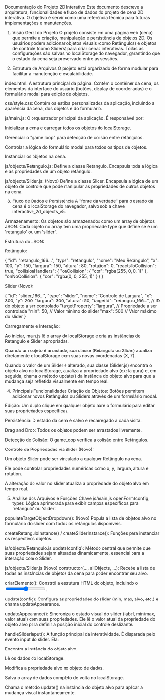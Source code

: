Documentação do Projeto 2D Interativo
Este documento descreve a arquitetura, funcionalidades e fluxo de dados do projeto de cena 2D interativa. O objetivo é servir como uma referência técnica para futuras implementações e manutenções.

1. Visão Geral do Projeto
O projeto consiste em uma página web (cena) que permite a criação, manipulação e persistência de objetos 2D. Os usuários podem adicionar objetos visuais (como Retângulos) e objetos de controle (como Sliders) para criar cenas interativas. Todas as configurações são salvas no localStorage do navegador, garantindo que o estado da cena seja preservado entre as sessões.

2. Estrutura de Arquivos
O projeto está organizado de forma modular para facilitar a manutenção e escalabilidade.

index.html: A estrutura principal da página. Contém o contêiner da cena, os elementos da interface do usuário (botões, display de coordenadas) e o formulário modal para edição de objetos.

css/style.css: Contém os estilos personalizados da aplicação, incluindo a aparência da cena, dos objetos e do formulário.

js/main.js: O orquestrador principal da aplicação. É responsável por:

Inicializar a cena e carregar todos os objetos do localStorage.

Gerenciar o "game loop" para detecção de colisão entre retângulos.

Controlar a lógica do formulário modal para todos os tipos de objetos.

Instanciar os objetos na cena.

js/objects/Retangulo.js: Define a classe Retangulo. Encapsula toda a lógica e as propriedades de um objeto retângulo.

js/objects/Slider.js: (Novo) Define a classe Slider. Encapsula a lógica de um objeto de controle que pode manipular as propriedades de outros objetos na cena.

3. Fluxo de Dados e Persistência
A "fonte da verdade" para o estado da cena é o localStorage do navegador, salvo sob a chave interactive_2d_objects_v5.

Armazenamento: Os objetos são armazenados como um array de objetos JSON. Cada objeto no array tem uma propriedade type que define se é um 'retangulo' ou um 'slider'.

Estrutura do JSON:

Retângulo:

{
  "id": "retangulo_166...",
  "type": "retangulo",
  "nome": "Meu Retângulo",
  "x": 100, "y": 150,
  "largura": 150, "altura": 80,
  "rotation": 0,
  "reactsToCollision": true,
  "collisionHandlers": {
    "onCollision": { "cor": "rgba(255, 0, 0, 1)" },
    "onNoCollision": { "cor": "rgba(0, 0, 255, 1)" }
  }
}

Slider (Novo):

{
  "id": "slider_166...",
  "type": "slider",
  "nome": "Controle de Largura",
  "x": 300, "y": 200,
  "largura": 300, "altura": 50,
  "targetId": "retangulo_166...", // ID do objeto a ser controlado
  "targetProperty": "largura", // Propriedade a ser controlada
  "min": 50, // Valor mínimo do slider
  "max": 500 // Valor máximo do slider
}

Carregamento e Interação:

Ao iniciar, main.js lê o array do localStorage e cria as instâncias de Retangulo e Slider apropriadas.

Quando um objeto é arrastado, sua classe (Retangulo ou Slider) atualiza diretamente o localStorage com suas novas coordenadas (X, Y).

Quando o valor de um Slider é alterado, sua classe (Slider.js) encontra o objeto alvo no localStorage, atualiza a propriedade alvo (ex: largura) e, em seguida, chama o método update() da instância do objeto alvo para que a mudança seja refletida visualmente em tempo real.

4. Principais Funcionalidades
Criação de Objetos: Botões permitem adicionar novos Retângulos ou Sliders através de um formulário modal.

Edição: Um duplo clique em qualquer objeto abre o formulário para editar suas propriedades específicas.

Persistência: O estado da cena é salvo e recarregado a cada visita.

Drag and Drop: Todos os objetos podem ser arrastados livremente.

Detecção de Colisão: O gameLoop verifica a colisão entre Retângulos.

Controle de Propriedades via Slider (Novo):

Um objeto Slider pode ser vinculado a qualquer Retângulo na cena.

Ele pode controlar propriedades numéricas como x, y, largura, altura e rotation.

A alteração do valor no slider atualiza a propriedade do objeto alvo em tempo real.

5. Análise dos Arquivos e Funções Chave
js/main.js
openForm(config, type): Lógica aprimorada para exibir campos específicos para 'retangulo' ou 'slider'.

populateTargetObjectDropdown(): (Novo) Popula a lista de objetos alvo no formulário do slider com todos os retângulos disponíveis.

createRetanguloInstance() / createSliderInstance(): Funções para instanciar os respectivos objetos.

js/objects/Retangulo.js
update(config): Método central que permite que suas propriedades sejam alteradas dinamicamente, essencial para a interação com o Slider.

js/objects/Slider.js (Novo)
constructor(..., allObjects, ...): Recebe a lista de todas as instâncias de objetos da cena para poder encontrar seu alvo.

criarElemento(): Constrói a estrutura HTML do objeto, incluindo o <input type="range">.

update(config): Configura as propriedades do slider (min, max, alvo, etc.) e chama updateAppearance.

updateAppearance(): Sincroniza o estado visual do slider (label, min/max, valor atual) com suas propriedades. Ele lê o valor atual da propriedade do objeto alvo para definir a posição inicial do controle deslizante.

handleSliderInput(): A função principal da interatividade. É disparada pelo evento input do slider. Ela:

Encontra a instância do objeto alvo.

Lê os dados do localStorage.

Modifica a propriedade alvo no objeto de dados.

Salva o array de dados completo de volta no localStorage.

Chama o método update() na instância do objeto alvo para aplicar a mudança visual instantaneamente.
